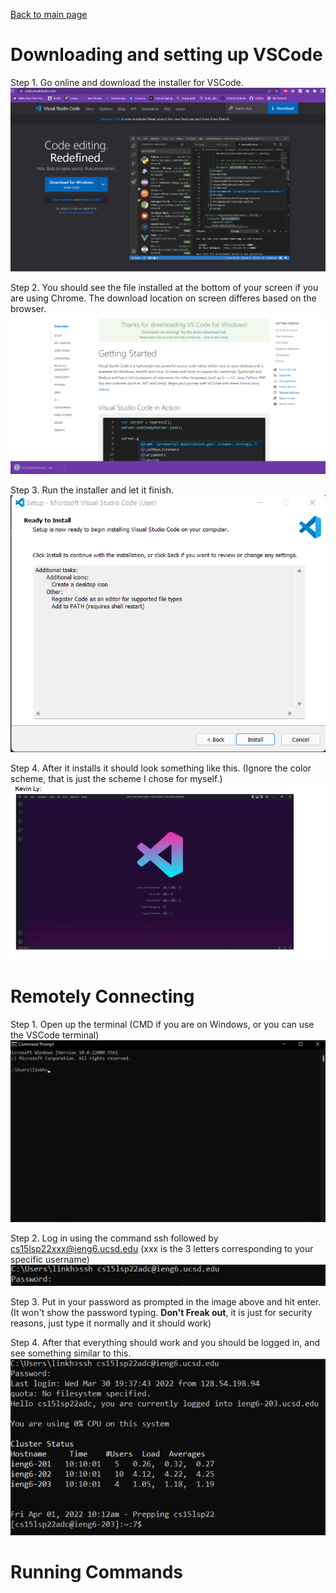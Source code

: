 [Back to main page](https://lykevin2341.github.io/cse15l-lab-reports/index.html)
# Downloading and setting up VSCode
Step 1. Go online and download the installer for VSCode.
![image](Images/vs%20code%20website.png)

Step 2. You should see the file installed at the bottom of your screen if you are using Chrome. The download location on screen differes based on the browser.
![image](Images/downloaded.png)

Step 3. Run the installer and let it finish.
![image](Images/installer.png)

Step 4. After it installs it should look something like this. (Ignore the color scheme, that is just the scheme I chose for myself.)
![image](Images/Screenshot.png)


# Remotely Connecting
Step 1. Open up the terminal (CMD if you are on Windows, or you can use the VSCode terminal)
![image](Images/cmd.png)

Step 2. Log in using the command ssh followed by cs15lsp22xxx@ieng6.ucsd.edu (xxx is the 3 letters corresponding to your specific username)
![image](Images/logging%20in.png)

Step 3. Put in your password as prompted in the image above and hit enter. (It won't show the password typing. **Don't Freak out**, it is just for security reasons, just type it normally and it should work)

Step 4. After that everything should work and you should be logged in, and see something similar to this.
![image](Images/logged%20in.png)

# Running Commands

